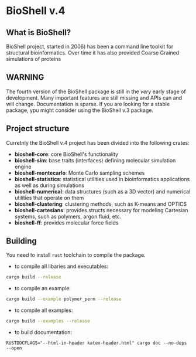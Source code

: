 # BioShell v.4


## What is BioShell?
BioShell project, started in 2006) has been a command line toolkit for  structural bioinformatics.
Over time it has also provided Coarse Grained simulations of proteins

## WARNING
The fourth version of the BioShell package is still in the _very_ early stage of development.
Many important features are still missing and APIs can and will change. 
Documentation is sparse. If you are looking for a stable package, ypu might consider using
the BioShell v.3 package. 

## Project structure
Curretnly the BioShell v.4 project has been divided into the following crates:

 - **bioshell-core**: core BioShell's functionality
 - **bioshell-sim**: base traits (interfaces) defining molecular simulation engine 
 - **bioshell-montecarlo**: Monte Carlo sampling schemes
 - **bioshell-statistics**: statistical utilities used in bioinformatics applications as well as during simulations
 - **bioshell-numerical**: data structures (such as a 3D vector) and numerical utilities that operate on them 
 - **bioshell-clustering**: clustering methods, such as K-means and OPTICS
 - **bioshell-cartesians**: provides structs necessary for modeling Cartesian systems, such as polymers, argon fluid, etc.
 - **bioshell-ff**: provides molecular force fields

## Building
You need to install `rust` toolchain to compile the package.
- to compile all libaries and executables:
```bash
cargo build --release
```
 - to compile an example:
```bash
cargo build --example polymer_perm --release
```
- to compile all examples:
```bash
cargo build --examples --release
```

 - to build documentation:
```
RUSTDOCFLAGS="--html-in-header katex-header.html" cargo doc --no-deps --open
```